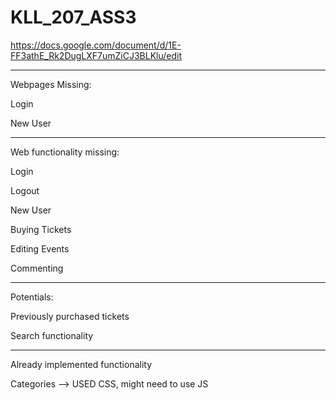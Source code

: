 # KLL_207_ASS3


https://docs.google.com/document/d/1E-FF3athE_Rk2DugLXF7umZiCJ3BLKlu/edit


-----
Webpages Missing:

Login

New User

-----
Web functionality missing:

Login

Logout

New User

Buying Tickets

Editing Events

Commenting

-----
Potentials:

Previously purchased tickets

Search functionality

-----
Already implemented functionality

Categories --> USED CSS, might need to use JS
